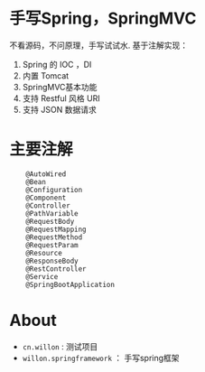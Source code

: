 # 手写Spring，SpringMVC

不看源码，不问原理，手写试试水.  基于注解实现：

1.  Spring 的 IOC ，DI
2.   内置 Tomcat
3.  SpringMVC基本功能
4.  支持 Restful 风格 URI
5.  支持 JSON 数据请求


# 主要注解

```
	@AutoWired
	@Bean
	@Configuration
	@Component
	@Controller
	@PathVariable
	@RequestBody
	@RequestMapping
	@RequestMethod
	@RequestParam
	@Resource
	@ResponseBody
	@RestController
	@Service
	@SpringBootApplication
```

# About 

- `cn.willon`  : 测试项目  
- `willon.springframework` ： 手写spring框架
